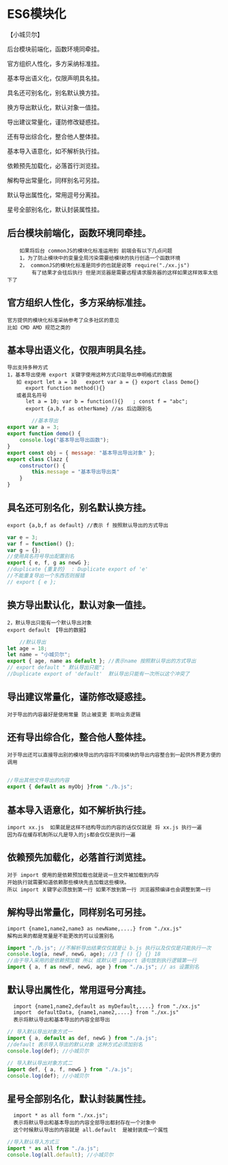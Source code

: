# ES6模块化
【小城贝尔】

后台模块前端化，函数环境同牵挂。

官方组织人性化，多方采纳标准挂。

基本导出语义化，仅限声明具名挂。

具名还可别名化，别名默认换方挂。

换方导出默认化，默认对象一值挂。

导出建议常量化，谨防修改疑惑挂。

还有导出综合化，整合他人整体挂。

基本导入语意化，如不解析执行挂。

依赖预先加载化，必落首行浏览挂。

解构导出常量化，同样别名可另挂。

默认导出属性化，常用逗号分离挂。

星号全部别名化，默认封装属性挂。

## 后台模块前端化，函数环境同牵挂。
        如果将后台 commonJS的模块化标准运用到 前端会有以下几点问题
        1，为了防止模块中的变量全局污染需要给模块的执行创造一个函数环境
        2， commonJS的模块化标准是同步的也就是说等 require("./xx.js")
            有了结果才会往后执行 但是浏览器是需要远程请求服务器的这样如果这样效率太低下了
## 官方组织人性化，多方采纳标准挂。
    官方提供的模块化标准采纳参考了众多社区的意见 
    比如 CMD AMD 规范之类的
## 基本导出语义化，仅限声明具名挂。
    导出支持多种方式 
    1，基本导出使用 export 关键字使用这种方式只能导出申明格式的数据
       如 export let a = 10   export var a = {} export class Demo{}
          export function method(){}
       或者具名符号
          let a = 10; var b = function(){}   ; const f = "abc";
          export {a,b,f as otherName} //as 后边跟别名
```js
        //基本导出
export var a = 3;
export function demo() {
    console.log("基本导出导出函数");
}
export const obj = { message: "基本导出导出对象" };
export class Clazz {
    constructor() {
        this.message = "基本导出导出类"
    }
}
```
## 具名还可别名化，别名默认换方挂。
    export {a,b,f as default} //表示 f 按照默认导出的方式导出 
```js
var e = 3;
var f = function() {};
var g = {};
//使用具名符号导出配置别名
export { e, f, g as newG };
//duplicate {重复的}  : Duplicate export of 'e'
//不能重复导出一个东西否则报错
// export { e };
```
## 换方导出默认化，默认对象一值挂。
    2，默认导出只能有一个默认导出对象
    export default 【导出的数据】
```js
    //默认导出
let age = 18;
let name = "小城贝尔";
export { age, name as default }; //表示name 按照默认导出的方式导出
// export default " 默认导出只能";
//Duplicate export of 'default'  默认导出只能有一次所以这个冲突了
```
## 导出建议常量化，谨防修改疑惑挂。
    对于导出的内容最好是使用常量 防止被变更 影响业务逻辑
## 还有导出综合化，整合他人整体挂。
    对于导出还可以直接导出别的模块导出的内容将不同模块的导出内容整合到一起供外界更方便的调用
```js
    
//导出其他文件导出的内容
export { default as myObj }from "./b.js";
```
## 基本导入语意化，如不解析执行挂。
    import xx.js  如果就是这样不结构导出的内容的话仅仅就是 将 xx.js 执行一遍
    因为存在缓存机制所以凡是导入的js都会仅仅是执行一遍
## 依赖预先加载化，必落首行浏览挂。
    对于 import 使用的是依赖预加载也就是说一旦文件被加载到内存
    开始执行就需要知道依赖那些模块先去加载这些模块。
    所以 import 关键字必须放到第一行 如果不放到第一行 浏览器预编译也会调整到第一行
## 解构导出常量化，同样别名可另挂。
    import {name1,name2,name3 as newName,....} from "./xx.js"
    解构出来的都是常量是不能更改的可以设置别名
```js
import "./b.js"; //不解析导出结果仅仅就是让 b.js 执行以及仅仅是只能执行一次
console.log(a, newF, newG, age); //3 ƒ () {} {} 18
//由于导入采用的是依赖预加载 所以 或默认吧 import 语句放到执行逻辑第一行
import { a, f as newF, newG, age } from "./a.js"; // as 设置别名
```
## 默认导出属性化，常用逗号分离挂。
      import {name1,name2,default as myDefault,....} from "./xx.js"
      import  defaultData, {name1,name2,....} from "./xx.js"
      表示将默认导出和基本导出的内容全部导出
```js
// 导入默认导出对象方式一
import { a, default as def, newG } from "./a.js";
//default 表示导入导出的默认对象 这种方式必须加别名
console.log(def); //小城贝尔

// 导入默认导出对象方式二
import def, { a, f, newG } from "./a.js";
console.log(def); //小城贝尔
```
## 星号全部别名化，默认封装属性挂。
      import * as all form "./xx.js";
      表示将默认导出和基本导出的内容全部导出都封存在一个对象中
      这个时候默认导出的内容就是 all.default  是被封装成一个属性
```js
//导入默认导入方式三
import * as all from "./a.js";
console.log(all.default); //小城贝尔
```